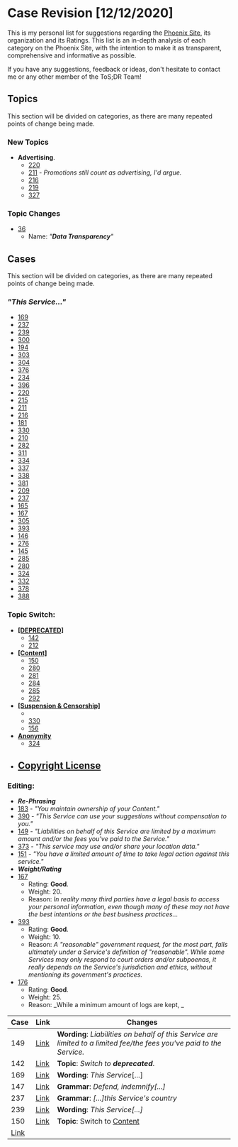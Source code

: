 # Case Revision [12/12/2020]
This is my personal list for suggestions regarding the [Phoenix Site](https://edit.tosdr.org), its organization and its Ratings. This list is an in-depth analysis of each category on the Phoenix Site, with the intention to make it as transparent, comprehensive and informative as possible.

If you have any suggestions, feedback or ideas, don't hesitate to contact me or any other member of the ToS;DR Team!

## Topics
This section will be divided on categories, as there are many repeated points of change being made.
### New Topics
- **Advertising**.
  - [220](https://edit.tosdr.org/cases/220)
  - [211](https://edit.tosdr.org/cases/211) - _Promotions still count as advertising, I'd argue._
  - [216](https://edit.tosdr.org/cases/216)
  - [219](https://edit.tosdr.org/cases/219)
  - [327](https://edit.tosdr.org/cases/327)
### Topic Changes
- [36](https://edit.tosdr.org/topics/36)
  - Name: _"**Data Transparency**"_

## Cases
This section will be divided on categories, as there are many repeated points of change being made.
### _"This Service..."_
- [169](https://edit.tosdr.org/cases/169)
- [237](https://edit.tosdr.org/cases/237)
- [239](https://edit.tosdr.org/cases/239)
- [300](https://edit.tosdr.org/cases/300)
- [194](https://edit.tosdr.org/cases/194)
- [303](https://edit.tosdr.org/cases/303)
- [304](https://edit.tosdr.org/cases/304)
- [376](https://edit.tosdr.org/cases/376)
- [234](https://edit.tosdr.org/cases/234)
- [396](https://edit.tosdr.org/cases/396)
- [220](https://edit.tosdr.org/cases/220)
- [215](https://edit.tosdr.org/cases/215)
- [211](https://edit.tosdr.org/cases/211)
- [216](https://edit.tosdr.org/cases/216)
- [181](https://edit.tosdr.org/cases/181)
- [330](https://edit.tosdr.org/cases/330)
- [210](https://edit.tosdr.org/cases/210)
- [282](https://edit.tosdr.org/cases/282)
- [311](https://edit.tosdr.org/cases/311)
- [334](https://edit.tosdr.org/cases/334)
- [337](https://edit.tosdr.org/cases/337)
- [338](https://edit.tosdr.org/cases/338)
- [381](https://edit.tosdr.org/cases/381)
- [209](https://edit.tosdr.org/cases/209)
- [237](https://edit.tosdr.org/cases/237)
- [165](https://edit.tosdr.org/cases/165)
- [167](https://edit.tosdr.org/cases/167)
- [305](https://edit.tosdr.org/cases/305)
- [393](https://edit.tosdr.org/cases/393)
- [146](https://edit.tosdr.org/cases/146)
- [276](https://edit.tosdr.org/cases/276)
- [145](https://edit.tosdr.org/cases/145)
- [285](https://edit.tosdr.org/cases/285)
- [280](https://edit.tosdr.org/cases/280)
- [324](https://edit.tosdr.org/cases/324)
- [332](https://edit.tosdr.org/cases/332)
- [378](https://edit.tosdr.org/cases/378)
- [388](https://edit.tosdr.org/cases/388)
### Topic Switch:
- [**[DEPRECATED]**](https://edit.tosdr.org/topics/55)
  - [142](https://edit.tosdr.org/cases/142)
  - [212](https://edit.tosdr.org/cases/212)
- [**[Content]**](https://edit.tosdr.org/topics/52)
  - [150](https://edit.tosdr.org/cases/150)
  - [280](https://edit.tosdr.org/cases/280)
  - [281](https://edit.tosdr.org/cases/281)
  - [284](https://edit.tosdr.org/cases/284)
  - [285](https://edit.tosdr.org/cases/285)
  - [292](https://edit.tosdr.org/cases/292)
- [**[Suspension & Censorship]**](https://edit.tosdr.org/topics/47)
  - []()
  - [330](https://edit.tosdr.org/cases/330)
  - [156](https://edit.tosdr.org/cases/156)
- [**Anonymity**](https://edit.tosdr.org/topics/26)
  - [324](https://edit.tosdr.org/cases/324)
- [**Copyright License**](https://edit.tosdr.org/topics/30)
  -
### Editing:
-  ***Re-Phrasing***
  - [183](https://edit.tosdr.org/cases/183) - _"You maintain ownership of your Content."_
  - [390](https://edit.tosdr.org/cases/390) - _"This Service can use your suggestions without compensation to you."_
  - [149](https://edit.tosdr.org/cases/149) - _"Liabilities on behalf of this Service are limited by a maximum amount and/or the fees you've paid to the Service."_
  - [373](https://edit.tosdr.org/cases/373) - _"This service may use and/or share your location data."_
  - [151](https://edit.tosdr.org/cases/151) - _"You have a limited amount of time to take legal action against this service."_
-  ***Weight/Rating***
  - [167](https://edit.tosdr.org/cases/167)
    - Rating: **Good**.
    - Weight: 20.
    - Reason: _In reality many third parties have a legal basis to access your personal information, even though many of these may not have the best intentions or the best business practices..._
  - [393](https://edit.tosdr.org/cases/393)
    - Rating: **Good**.
    - Weight: 10.
    - Reason: _A "reasonable" government request, for the most part, falls ultimately under a Service's definition of "reasonable". While some Services may only respond to court orders and/or subpoenas, it really depends on the Service's jurisdiction and ethics, without mentioning its government's practices._
  - [176](https://edit.tosdr.org/cases/176)
    - Rating: **Good**.
    - Weight: 25.
    - Reason: _While a minimum amount of logs are kept, _

 **Case** | **Link** | **Changes**
 --- | --- | ---
 149 | [Link](https://edit.tosdr.org/cases/149) | **Wording**: _Liabilities on behalf of this Service are limited to a limited fee/the fees you've paid to the Service._
 142| [Link](https://edit.tosdr.org/cases/142) |  **Topic**: _Switch to **deprecated**_.
 169 | [Link](https://edit.tosdr.org/cases/169) | **Wording**: _This Service_[...]
  147 | [Link](https://edit.tosdr.org/cases/147) | **Grammar**: _Defend, indemnify[...]_
  237 | [Link](https://edit.tosdr.org/cases/237) | **Grammar**: _[...]this Service's country_
  239 | [Link](https://edit.tosdr.org/cases/239) | **Wording**: _This Service[...]_
  150 | [Link](https://edit.tosdr.org/cases/150) | **Topic**: Switch to [Content](https://edit.tosdr.org/topics/52)
   | [Link]() |
